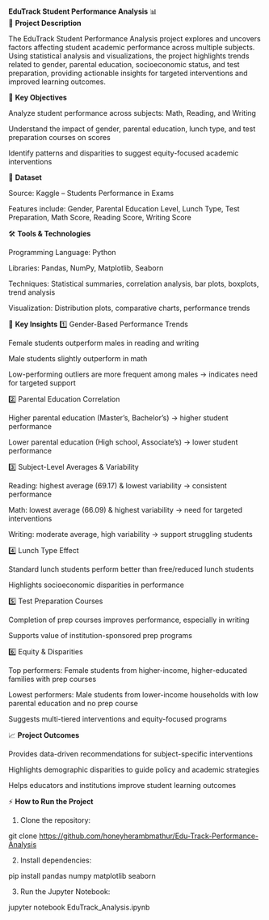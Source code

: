 **EduTrack Student Performance Analysis** 📊  
🚀 **Project Description**

The EduTrack Student Performance Analysis project explores and uncovers factors affecting student academic performance across multiple subjects. Using statistical analysis and visualizations, the project highlights trends related to gender, parental education, socioeconomic status, and test preparation, providing actionable insights for targeted interventions and improved learning outcomes.

🎯 **Key Objectives**

Analyze student performance across subjects: Math, Reading, and Writing

Understand the impact of gender, parental education, lunch type, and test preparation courses on scores

Identify patterns and disparities to suggest equity-focused academic interventions

📂 **Dataset**

Source: Kaggle – Students Performance in Exams

Features include: Gender, Parental Education Level, Lunch Type, Test Preparation, Math Score, Reading Score, Writing Score

🛠 **Tools & Technologies**

Programming Language: Python

Libraries: Pandas, NumPy, Matplotlib, Seaborn

Techniques: Statistical summaries, correlation analysis, bar plots, boxplots, trend analysis

Visualization: Distribution plots, comparative charts, performance trends

📌 **Key Insights**
1️⃣ Gender-Based Performance Trends

Female students outperform males in reading and writing

Male students slightly outperform in math

Low-performing outliers are more frequent among males → indicates need for targeted support

2️⃣ Parental Education Correlation

Higher parental education (Master’s, Bachelor’s) → higher student performance

Lower parental education (High school, Associate’s) → lower student performance

3️⃣ Subject-Level Averages & Variability

Reading: highest average (69.17) & lowest variability → consistent performance

Math: lowest average (66.09) & highest variability → need for targeted interventions

Writing: moderate average, high variability → support struggling students

4️⃣ Lunch Type Effect

Standard lunch students perform better than free/reduced lunch students

Highlights socioeconomic disparities in performance

5️⃣ Test Preparation Courses

Completion of prep courses improves performance, especially in writing

Supports value of institution-sponsored prep programs

6️⃣ Equity & Disparities

Top performers: Female students from higher-income, higher-educated families with prep courses

Lowest performers: Male students from lower-income households with low parental education and no prep course

Suggests multi-tiered interventions and equity-focused programs

📈 **Project Outcomes**

Provides data-driven recommendations for subject-specific interventions

Highlights demographic disparities to guide policy and academic strategies

Helps educators and institutions improve student learning outcomes

⚡ **How to Run the Project**

1. Clone the repository:

  git clone https://github.com/honeyherambmathur/Edu-Track-Performance-Analysis


2. Install dependencies:

  pip install pandas numpy matplotlib seaborn


3. Run the Jupyter Notebook:

  jupyter notebook EduTrack_Analysis.ipynb
